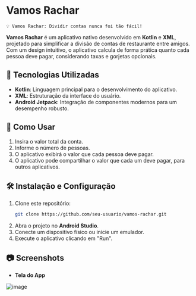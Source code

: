 # Vamos Rachar

`💡 Vamos Rachar: Dividir contas nunca foi tão fácil!`

**Vamos Rachar** é um aplicativo nativo desenvolvido em **Kotlin** e **XML**, projetado para simplificar a divisão de contas de restaurante entre amigos. Com um design intuitivo, o aplicativo calcula de forma prática quanto cada pessoa deve pagar, considerando taxas e gorjetas opcionais.

## 📱 Tecnologias Utilizadas

- **Kotlin**: Linguagem principal para o desenvolvimento do aplicativo.
- **XML**: Estruturação da interface do usuário.
- **Android Jetpack**: Integração de componentes modernos para um desempenho robusto.

## 🚀 Como Usar

1. Insira o valor total da conta.
2. Informe o número de pessoas.
3. O aplicativo exibirá o valor que cada pessoa deve pagar.
4. O aplicativo pode compartilhar o valor que cada um deve pagar, para outros aplicativos.

## 🛠️ Instalação e Configuração

1. Clone este repositório:
   ```bash
   git clone https://github.com/seu-usuario/vamos-rachar.git
   ```
2. Abra o projeto no **Android Studio**.
3. Conecte um dispositivo físico ou inicie um emulador.
4. Execute o aplicativo clicando em "Run".

## 📷 Screenshots

- **Tela do App**  

![image](https://github.com/user-attachments/assets/55ae0445-df7a-4260-aaf9-ed388eaf04fc)
